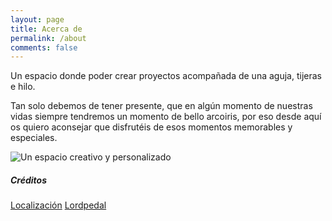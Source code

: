 ```yaml
---
layout: page
title: Acerca de
permalink: /about
comments: false
---
```


<div class="row justify-content-between">
<div class="col-md-8 pr-5">

<p>Un espacio donde poder crear proyectos acompañada de una aguja, tijeras e hilo.</p>
<p>Tan solo debemos de tener presente, que en algún momento de nuestras vidas siempre tendremos un momento de bello arcoiris, por eso desde aquí os quiero aconsejar que disfrutéis de esos momentos memorables y especiales.</p>

<p class="mb-5"><img class="shadow-lg" src="{{site.baseurl}}/assets/images/avatar.png" alt="Un espacio creativo y personalizado" /></p>

</div>

<div class="col-md-4">

<div class="sticky-top sticky-top-80">
<h5>Créditos</h5>

<a target="_blank" href="https://goo.gl/maps/CecKW6yDBuQc9R9JA" class="btn btn-danger">Localización</a> <a target="_blank" href="https://lordpedal.github.io" class="btn btn-warning">Lordpedal <i class="fab fa-github"></i></a>
</div>
</div>
</div>
